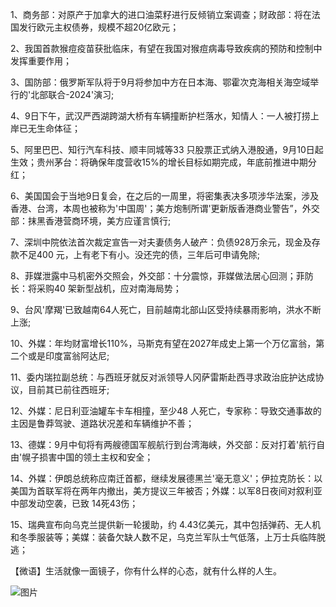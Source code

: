 1、商务部：对原产于加拿大的进口油菜籽进行反倾销立案调查；财政部：将在法国发行欧元主权债券，规模不超20亿欧元；

2、我国首款猴痘疫苗获批临床，有望在我国对猴痘病毒导致疾病的预防和控制中发挥重要作用；

3、国防部：俄罗斯军队将于9月将参加中方在日本海、鄂霍次克海相关海空域举行的'北部联合-2024'演习;

4、9日下午，武汉严西湖跨湖大桥有车辆撞断护栏落水，知情人：一人被打捞上岸已无生命体征；

5、阿里巴巴、知行汽车科技、顺丰同城等33 只股票正式纳入港股通，9月10日起生效；贵州茅台：将确保年度营收15%的增长目标如期完成，年底前推进中期分红；

6、美国国会于当地9日复会，在之后的一周里，将密集表决多项涉华法案，涉及香港、台湾，本周也被称为'中国周'；美方炮制所谓'更新版香港商业警告”，外交部：抹黑香港营商环境，美方应谨言慎行;

7、深圳中院依法首次裁定宣告一对夫妻债务人破产：负债928万余元，现金及存款不足400 元，上有老下有小。没还完的债，三年后可申请免除;

8、菲媒泄露中马机密外交照会，外交部：十分震惊，菲媒做法居心回测；菲防长：将采购40 架新型战机，应对南海局势；

9、台风'摩羯'已致越南64人死亡，目前越南北部山区受持续暴雨影响，洪水不断上涨;

10、外媒：年均财富增长110%，马斯克有望在2027年成史上第一个万亿富翁，第二个或是印度富翁阿达尼;

11、委内瑞拉副总统：与西班牙就反对派领导人冈萨雷斯赴西寻求政治庇护达成协议，目前其已前往西班牙;

12、外媒：尼日利亚油罐车卡车相撞，至少48 人死亡，专家称：导致交通事故的主因是鲁莽驾驶、道路状况差和车辆维护不善；

13、德媒：9月中旬将有两艘德国军舰航行到台湾海峡，外交部：反对打着'航行自由'幌子损害中国的领土主权和安全；

14、外媒：伊朗总统称应南迁首都，继续发展德黑兰'毫无意义'；伊拉克防长：以美国为首联军将在两年内撤出，美方提议三年被否；外媒：以军8日夜间对叙利亚中部发动空袭，已致 14死43伤；

15、瑞典宣布向乌克兰提供新一轮援助，约 4.43亿美元，其中包括弹药、无人机和冬季服装等；美媒：装备欠缺人数不足，乌克兰军队士气低落，上万士兵临阵脱逃；

【微语】生活就像一面镜子，你有什么样的心态，就有什么样的人生。

![图片](https://api.03c3.cn/api/zb)
